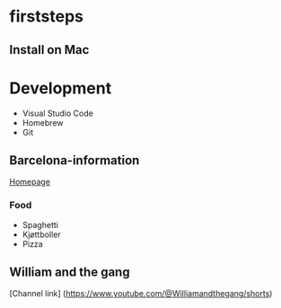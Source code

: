 # firststeps

## Install on Mac

# Development
* Visual Studio Code
* Homebrew
* Git

## Barcelona-information
[Homepage](https://www.fcbarcelona.com/en/)

### Food
* Spaghetti 
* Kjøttboller
* Pizza

## William and the gang
[Channel link] (https://www.youtube.com/@Williamandthegang/shorts)
